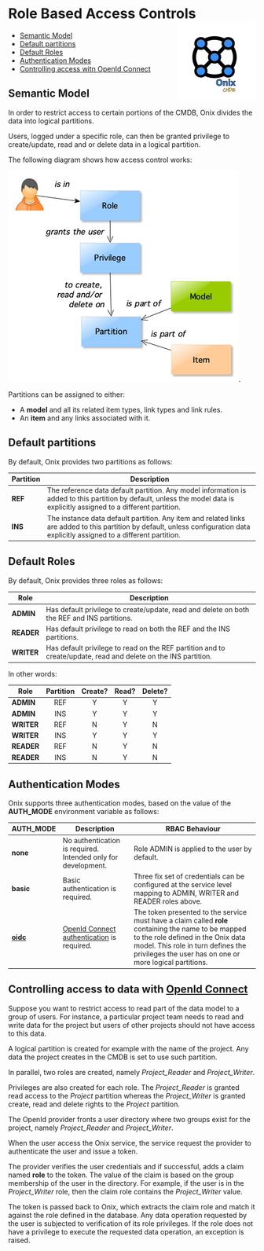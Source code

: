 # Role Based Access Controls <img src="./pics/ox.png" width="160" height="160" align="right">

  - [Semantic Model](#semantic-model)
  - [Default partitions](#default-partitions)
  - [Default Roles](#default-roles)
  - [Authentication Modes](#authentication-modes)
  - [Controlling access witn OpenId Connect](#controlling-access)

<a href="semantic-model"></a>
## Semantic Model

In order to restrict access to certain portions of the CMDB, Onix divides the data into logical partitions.

Users, logged under a specific role, can then be granted privilege to create/update, read and or delete data in a logical partition.

The following diagram shows how access control works:

![Onix Data Model](./pics/semantic_rbac_model.png "Role Based Access Control").

Partitions can be assigned to either:

- A __model__ and all its related item types, link types and link rules.
- An __item__ and any links associated with it.

<a href="default-partitions"></a>
## Default partitions

By default, Onix provides two partitions as follows:

| Partition | Description |
|---|---|
| __REF__ | The reference data default partition. Any model information is added to this partition by default, unless the model data is explicitly assigned to a different partition. |
| __INS__ | The instance data default partition. Any item and related links are added to this partition by default, unless configuration data explicitly assigned to a different partition. |

<a href="default-roles"></a>
## Default Roles

By default, Onix provides three roles as follows:

| Role | Description |
|---|---|
| __ADMIN__ | Has default privilege to create/update, read and delete on both the REF and INS partitions. |
| __READER__ | Has default privilege to read on both the REF and the INS partitions. |
| __WRITER__ | Has default privilege to read on the REF partition and to create/update, read and delete on the INS partition. |

In other words:

| Role | Partition | Create? | Read? | Delete? |
|---|:--:|:--:|:--:|:--:|
| __ADMIN__  | REF | Y | Y | Y |
| __ADMIN__  | INS | Y | Y | Y |
| __WRITER__ | REF | N | Y | N |
| __WRITER__ | INS | Y | Y | Y |
| __READER__ | REF | N | Y | N |
| __READER__ | INS | N | Y | N |

<a href="authentication-modes"></a>
## Authentication Modes

Onix supports three authentication modes, based on the value of the __AUTH_MODE__ environment variable as follows:

| AUTH_MODE | Description | RBAC Behaviour |
|---|---|---|
| __none__ | No authentication is required. Intended only for development. | Role ADMIN is applied to the user by default. |
| __basic__ | Basic authentication is required. | Three fix set of credentials can be configured at the service level mapping to ADMIN, WRITER and READER roles above. |
| [__oidc__](./oidc.md) | [OpenId Connect authentication](./oidc.md) is required. | The token presented to the service must have a claim called __role__ containing the name to be mapped to the role defined in the Onix data model. This role in turn defines the privileges the user has on one or more logical partitions. |

<a href="controlling-access"></a>
## Controlling access to data with [OpenId Connect](./oidc.md)

Suppose you want to restrict access to read part of the data model to a group of users. For instance, a particular project team needs to read and write data for the project but users of other projects should not have access to this data.

A logical partition is created for example with the name of the project. Any data the project creates in the CMDB is set to use such partition.

In parallel, two roles are created, namely *Project_Reader* and *Project_Writer*.

Privileges are also created for each role. The *Project_Reader* is granted read access to the *Project* partition whereas the *Project_Writer* is granted create, read and delete rights to the *Project* partition.

The OpenId provider fronts a user directory where two groups exist for the project, namely *Project_Reader* and *Project_Writer*.

When the user access the Onix service, the service request the provider to authenticate the user and issue a token.

The provider verifies the user credentials and if successful, adds a claim named __role__ to the token. The value of the claim is based on the group membership of the user in the directory. For example, if the user is in the *Project_Writer* role, then the claim role contains the *Project_Writer* value.

The token is passed back to Onix, which extracts the claim role and match it against the role defined in the database. Any data operation requested by the user is subjected to verification of its role privileges.
If the role does not have a privilege to execute the requested data operation, an exception is raised.






